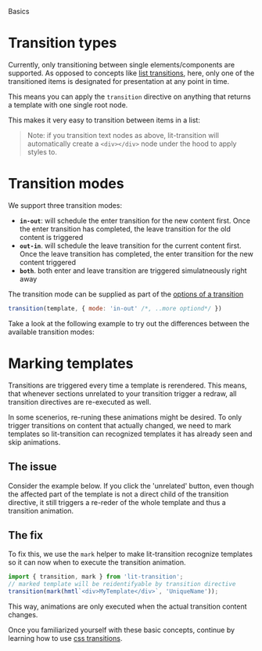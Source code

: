 Basics

# Transition types

Currently, only transitioning between single elements/components are supported.
As opposed to concepts like [list transitions](https://vuejs.org/v2/guide/transitions.html#List-Transitions), here, only one of the transitioned items is designated for
presentation at any point in time.

This means you can apply the `transition` directive on anything that returns a
template with one single root node.

This makes it very easy to transition between items in a list:

<script>
import { LitElement, html } from 'lit-element';
import { transition, slide } from 'lit-transition';
const items = [
  'Another', html`<i>one</i>`, 'bites', 'the', html`<b>dust</b>`,
  'Hey,', 'I\'m', 'gonna', 'get', 'you', 'too'
];

export class Comp extends LitElement {
  // i cycles through items
  static get properties() { return { i: Number } }

  // helper to set up periodic updates to this.i
  connectedCallback() {
    super.connectedCallback();
    // toggle every second
    this.interval = setInterval(() => this.i = ((this.i||0)+1)%items.length, 1200);
  }
  // cleans up on unmount
  disconnectedCallback(){
    super.disconnectedCallback();
    clearInterval(this.interval);
  }

  render() {
    // cycle through items
    return transition(
      items.map(item => html`<b>${item}</b>`)[this.i],
      slide({x:'300px'})
    )
  } 
}
</script>

> Note: if you transition text nodes as above,
> lit-transition will automatically create a `<div></div>` node 
> under the hood to apply styles to.

# Transition modes

We support three transition modes:

* __`in-out`__:
  will schedule the enter transition for the new content first.
  Once the enter transition has completed,
  the leave transition for the old content is triggered
* __`out-in`__.
  will schedule the leave transition for the current content first.
  Once the leave transition has completed,
  the enter transition for the new content triggered
* __`both`__.
  both enter and leave transition are triggered simulatneously right away

The transition mode can be supplied as part of the [options of a transition](/css-transitions#sec-1)

```javascript
transition(template, { mode: 'in-out' /*, ..more optiond*/ })
```

Take a look at the following example to try out the differences
between the available transition modes:
<script>
import { LitElement, html } from 'lit-element';
import { transition, slide } from 'lit-transition';

export class Comp extends LitElement {
  static get properties() {
    return { 
      a: Boolean, // to toggle content
      mode: String // for transition mode
    }
  }

  // sets mode and triggers repaint
  exec(mode) {
    this.mode = mode;
    this.a = !this.a;
  }

  render() {
    // animates with different modes
    return html`click to transition
    <button @click=${() => this.exec('in-out')}>in-out</button>
    <button @click=${() => this.exec('out-in')}>out-in</button>
    <button @click=${() => this.exec('both')}>both</button>
    ${transition(this.a
      ? html`<div>A ${this.mode}</div>`
      : html`<div>B ${this.mode}</div>`,
      slide({x:'-200px',y:'200px', mode: this.mode})
    )}`;
  } 
}
</script>

# Marking templates

Transitions are triggered every time a template is rerendered.
This means, that whenever sections unrelated to your transition
trigger a redraw, all transition directives are re-executed as well.

In some scenerios, re-runing these animations might be desired.
To only trigger transitions on content that actually changed,
we need to mark templates so lit-transition can recognized templates
it has already seen and skip animations.

## The issue
Consider the example below.
If you click the 'unrelated' button,
even though the affected part of the template
is not a direct child of the transition directive,
it still triggers a re-reder of the whole template
and thus a transition animation.

<script>
import { LitElement, html, css } from 'lit-element';
import { transition, slide } from 'lit-transition';

export class Comp extends LitElement {
  static get styles() { return css`
    .two {
      background: red;
    }`;
  }
  static get properties() {
    return { 
      a: Boolean, // to toggle content
      u: Boolean // effects unrelated content
    }
  }

  get unrelated() {
    return this.u ? 'A' : 'B';
  }

  render() {
    // changing this.u and in turn this.unrelated
    // will re-trigger the transition
    return html`
    <button @click=${() => this.a = !this.a}>change transitioned content</button>
    <button @click=${() => this.u = !this.u}>change unrelated content (should not transition)</button>
    <div>${transition(this.a
        ? html`<div>${this.unrelated}</div>`
        : html`<div class="two">TWO ${this.unrelated}</div>`
    , slide)}</div>`;
  } 
}
</script>

## The fix
To fix this, we use the `mark` helper to make
lit-transition recognize templates so it can now
when to execute the transition animation.

```javascript
import { transition, mark } from 'lit-transition';
// marked template will be reidentifyable by transition directive
transition(mark(hmtl`<div>MyTemplate</div>`, 'UniqueName'));
```

This way, animations are only executed when the
actual transition content changes.

<script>
import { LitElement, html, css } from 'lit-element';
import { transition, mark, slide } from 'lit-transition';

export class Comp extends LitElement {
  static get styles() { return css`
    .two {
      background: red;
    }`;
  }
  static get properties() {
    return { 
      a: Boolean, // to toggle content
      u: Boolean // effects unrelated content
    }
  }

  get unrelated() {
    return this.u ? 'A' : 'B';
  }

  render() {
    // transition wil only be triggered of the marked content
    // changes
    return html`
    <button @click=${() => this.a = !this.a}>change transitioned content</button>
    <button @click=${() => this.u = !this.u}>change unrelated content (should not transition)</button>
    <div>${transition(
      this.a ? mark(html`<div>ONE ${this.unrelated}</div>`,'one') :
        mark(html`<div class="two">TWO ${this.unrelated}</div>`,'two')
    , slide)}</div>`;
  } 
}
</script>

Once you familiarized yourself with these basic concepts,
continue by learning how to use [css transitions](/css-transitions).
